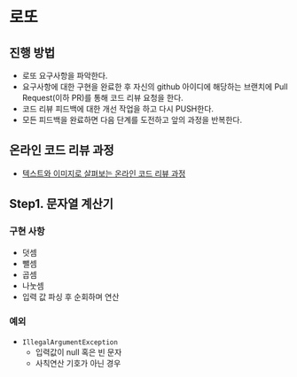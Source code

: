 # 로또
## 진행 방법
* 로또 요구사항을 파악한다.
* 요구사항에 대한 구현을 완료한 후 자신의 github 아이디에 해당하는 브랜치에 Pull Request(이하 PR)를 통해 코드 리뷰 요청을 한다.
* 코드 리뷰 피드백에 대한 개선 작업을 하고 다시 PUSH한다.
* 모든 피드백을 완료하면 다음 단계를 도전하고 앞의 과정을 반복한다.

## 온라인 코드 리뷰 과정
* [텍스트와 이미지로 살펴보는 온라인 코드 리뷰 과정](https://github.com/next-step/nextstep-docs/tree/master/codereview)


## Step1. 문자열 계산기

### 구현 사항
- 덧셈
- 뺄셈
- 곱셈
- 나눗셈
- 입력 값 파싱 후 순회하며 연산

### 예외
- `IllegalArgumentException`
  - 입력값이 null 혹은 빈 문자
  - 사칙연산 기호가 아닌 경우


